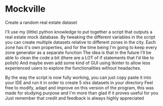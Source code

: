 # Mockville
Create a random real estate dataset 

I'll use my (little) python knowledge to put together a script that outputs a real estate mock database.
By tweaking the different variables in the script you can create multiple datasets relative to different zones in the city.
Each zone has it's own properties, and for the time being I'm going to keep every zone generator as a separate function
The idea is that in the future I'll be able to clean the code a bit (there are a LOT of if statements that I'd like to polish)
And maybe even add some kind of GUI using tkinter to allow less experienced users to explore the functionalities without headaches.

By the way the script is now fully working, you can just copy paste it into your IDE and run it in order to create 5 xlsx datasets in your directory
Feel free to modify, adapt and improve on this version of the program, this was made for studying purpose and I'm more than glad if it proves useful for you
Just remember that credit and feedback is always highly appreciated
